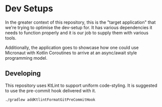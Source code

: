 # Dev Setups

In the greater context of this repository, this is the "target application" that we're trying to optimise the dev-setup for.
It has various dependencies it needs to function properly and it is our job to supply them with various tools.

Additionally, the application goes to showcase how one could use Micronaut with Kotlin Coroutines to arrive at an async/await
style programming model.

## Developing

This repository uses KtLint to support uniform code-styling. It is suggested to use the pre-commit hook delivered with it.
```sh
./gradlew addKtlintFormatGitPreCommitHook
```